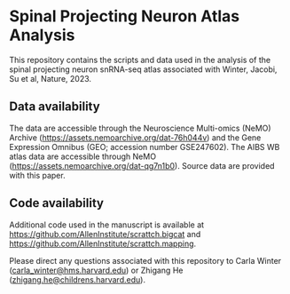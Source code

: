 # Spinal Projecting Neuron Atlas Analysis
This repository contains the scripts and data used in the analysis of the spinal projecting neuron snRNA-seq atlas associated with Winter, Jacobi, Su et al, Nature, 2023.

##  Data availability
The data are accessible through the Neuroscience Multi-omics (NeMO) Archive (https://assets.nemoarchive.org/dat-76h044v) and the Gene Expression Omnibus (GEO; accession number GSE247602). The AIBS WB atlas data are accessible through NeMO (https://assets.nemoarchive.org/dat-qg7n1b0). Source data are provided with this paper. 

## Code availability
Additional code used in the manuscript is available at https://github.com/AllenInstitute/scrattch.bigcat and https://github.com/AllenInstitute/scrattch.mapping.

Please direct any questions associated with this repository to Carla Winter (carla_winter@hms.harvard.edu) or Zhigang He (zhigang.he@childrens.harvard.edu).
